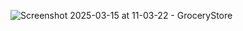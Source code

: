 
![Screenshot 2025-03-15 at 11-03-22 - GroceryStore](https://github.com/user-attachments/assets/36f34d5d-d398-45d7-bc71-65b11755a81e)
